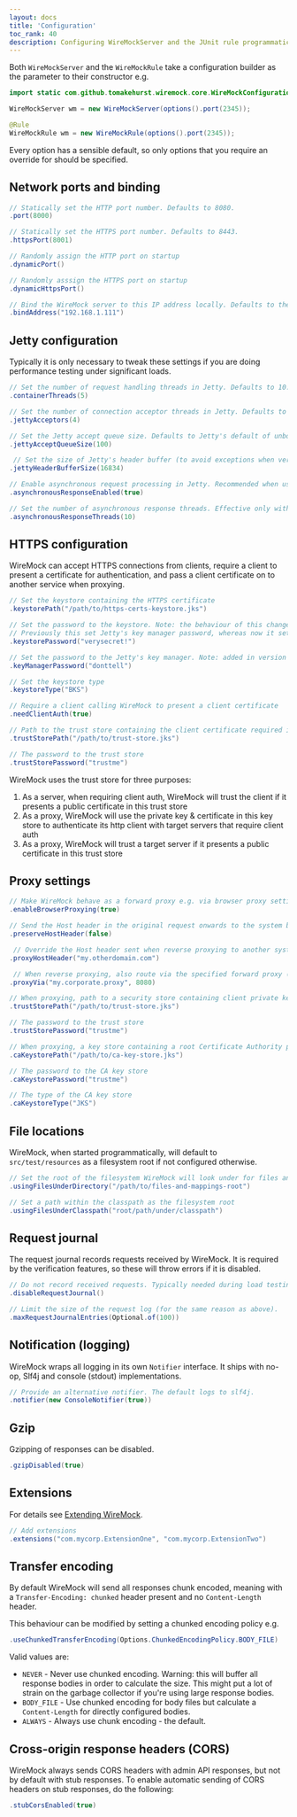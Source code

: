 ```yaml
---
layout: docs
title: 'Configuration'
toc_rank: 40
description: Configuring WireMockServer and the JUnit rule programmatically.
---
```


Both ``WireMockServer`` and the ``WireMockRule`` take a configuration builder as the parameter to their constructor e.g.

```java
import static com.github.tomakehurst.wiremock.core.WireMockConfiguration.options;

WireMockServer wm = new WireMockServer(options().port(2345));

@Rule
WireMockRule wm = new WireMockRule(options().port(2345));
```

Every option has a sensible default, so only options that you require an override for should be specified.

## Network ports and binding

```java
// Statically set the HTTP port number. Defaults to 8080.
.port(8000)

// Statically set the HTTPS port number. Defaults to 8443.
.httpsPort(8001)

// Randomly assign the HTTP port on startup
.dynamicPort()

// Randomly asssign the HTTPS port on startup
.dynamicHttpsPort()

// Bind the WireMock server to this IP address locally. Defaults to the loopback adaptor.
.bindAddress("192.168.1.111")
```


## Jetty configuration

Typically it is only necessary to tweak these settings if you are doing performance testing under significant loads.

```java
// Set the number of request handling threads in Jetty. Defaults to 10.
.containerThreads(5)

// Set the number of connection acceptor threads in Jetty. Defaults to 2.
.jettyAcceptors(4)

// Set the Jetty accept queue size. Defaults to Jetty's default of unbounded.
.jettyAcceptQueueSize(100)

 // Set the size of Jetty's header buffer (to avoid exceptions when very large request headers are sent). Defaults to 8192.
.jettyHeaderBufferSize(16834)

// Enable asynchronous request processing in Jetty. Recommended when using WireMock for performance testing with delays, as it allows much more efficient use of container threads and therefore higher throughput. Defaults to false. 
.asynchronousResponseEnabled(true)

// Set the number of asynchronous response threads. Effective only with asynchronousResponseEnabled=true. Defaults to 10.
.asynchronousResponseThreads(10)
```

## HTTPS configuration

WireMock can accept HTTPS connections from clients, require a client to present a certificate for authentication, and pass a client certificate on to another service when proxying.

```java
// Set the keystore containing the HTTPS certificate
.keystorePath("/path/to/https-certs-keystore.jks")

// Set the password to the keystore. Note: the behaviour of this changed in version 2.27.0.
// Previously this set Jetty's key manager password, whereas now it sets the keystore password value.
.keystorePassword("verysecret!")

// Set the password to the Jetty's key manager. Note: added in version 2.27.0.
.keyManagerPassword("donttell")

// Set the keystore type
.keystoreType("BKS")

// Require a client calling WireMock to present a client certificate
.needClientAuth(true)

// Path to the trust store containing the client certificate required in by the previous parameter
.trustStorePath("/path/to/trust-store.jks")

// The password to the trust store
.trustStorePassword("trustme")
```

WireMock uses the trust store for three purposes:
1. As a server, when requiring client auth, WireMock will trust the client if it
   presents a public certificate in this trust store
2. As a proxy, WireMock will use the private key & certificate in this key store
   to authenticate its http client with target servers that require client auth
3. As a proxy, WireMock will trust a target server if it presents a public
   certificate in this trust store

## Proxy settings

```java
// Make WireMock behave as a forward proxy e.g. via browser proxy settings
.enableBrowserProxying(true)

// Send the Host header in the original request onwards to the system being proxied to
.preserveHostHeader(false)

 // Override the Host header sent when reverse proxying to another system (this and the previous parameter are mutually exclusive)
.proxyHostHeader("my.otherdomain.com")

 // When reverse proxying, also route via the specified forward proxy (useful inside corporate firewalls)
.proxyVia("my.corporate.proxy", 8080)

// When proxying, path to a security store containing client private keys and trusted public certificates for communicating with a target server
.trustStorePath("/path/to/trust-store.jks")

// The password to the trust store
.trustStorePassword("trustme")

// When proxying, a key store containing a root Certificate Authority private key and certificate that can be used to sign generated certificates
.caKeystorePath("/path/to/ca-key-store.jks")

// The password to the CA key store
.caKeystorePassword("trustme")

// The type of the CA key store
.caKeystoreType("JKS")
```


## File locations

WireMock, when started programmatically, will default to `src/test/resources` as a filesystem root if not configured otherwise.

```java
// Set the root of the filesystem WireMock will look under for files and mappings
.usingFilesUnderDirectory("/path/to/files-and-mappings-root")

// Set a path within the classpath as the filesystem root
.usingFilesUnderClasspath("root/path/under/classpath")
```

## Request journal

The request journal records requests received by WireMock. It is required by the verification features, so these will throw errors if it is disabled.

```java
// Do not record received requests. Typically needed during load testing to avoid JVM heap exhaustion.
.disableRequestJournal()

// Limit the size of the request log (for the same reason as above).
.maxRequestJournalEntries(Optional.of(100))
```

## Notification (logging)

WireMock wraps all logging in its own ``Notifier`` interface. It ships with no-op, Slf4j and console (stdout) implementations.

```java
// Provide an alternative notifier. The default logs to slf4j.
.notifier(new ConsoleNotifier(true))
```

## Gzip

Gzipping of responses can be disabled.

```java
.gzipDisabled(true)
```


## Extensions

For details see [Extending WireMock](/docs/extending-wiremock/).

```java
// Add extensions
.extensions("com.mycorp.ExtensionOne", "com.mycorp.ExtensionTwo")
```

## Transfer encoding

By default WireMock will send all responses chunk encoded, meaning with a `Transfer-Encoding: chunked` header present and no `Content-Length` header.

This behaviour can be modified by setting a chunked encoding policy e.g.

```java
.useChunkedTransferEncoding(Options.ChunkedEncodingPolicy.BODY_FILE)
```

Valid values are:

* `NEVER` - Never use chunked encoding. Warning: this will buffer all response bodies in order to calculate the size.
This might put a lot of strain on the garbage collector if you're using large response bodies.
* `BODY_FILE` - Use chunked encoding for body files but calculate a `Content-Length` for directly configured bodies.
* `ALWAYS` - Always use chunk encoding - the default.


## Cross-origin response headers (CORS)

WireMock always sends CORS headers with admin API responses, but not by default with stub responses.
To enable automatic sending of CORS headers on stub responses, do the following:

```java
.stubCorsEnabled(true)
```